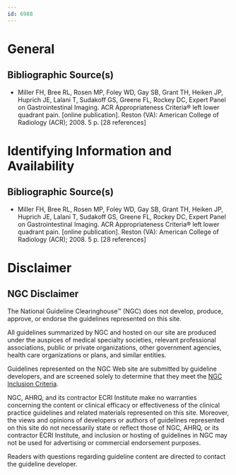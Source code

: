 ```yaml
---
id: 6988
---
```


# General

## Bibliographic Source(s)

- Miller FH, Bree RL, Rosen MP, Foley WD, Gay SB, Grant TH, Heiken JP, Huprich JE, Lalani T, Sudakoff GS, Greene FL, Rockey DC, Expert Panel on Gastrointestinal Imaging. ACR Appropriateness Criteria® left lower quadrant pain. [online publication]. Reston (VA): American College of Radiology (ACR); 2008. 5 p. [28 references]

# Identifying Information and Availability

## Bibliographic Source(s)

- Miller FH, Bree RL, Rosen MP, Foley WD, Gay SB, Grant TH, Heiken JP, Huprich JE, Lalani T, Sudakoff GS, Greene FL, Rockey DC, Expert Panel on Gastrointestinal Imaging. ACR Appropriateness Criteria® left lower quadrant pain. [online publication]. Reston (VA): American College of Radiology (ACR); 2008. 5 p. [28 references]

# Disclaimer

## NGC Disclaimer

The National Guideline Clearinghouse™ (NGC) does not develop, produce, approve, or endorse the guidelines represented on this site.

All guidelines summarized by NGC and hosted on our site are produced under the auspices of medical specialty societies, relevant professional associations, public or private organizations, other government agencies, health care organizations or plans, and similar entities.

Guidelines represented on the NGC Web site are submitted by guideline developers, and are screened solely to determine that they meet the [NGC Inclusion Criteria](/help-and-about/summaries/inclusion-criteria).

NGC, AHRQ, and its contractor ECRI Institute make no warranties concerning the content or clinical efficacy or effectiveness of the clinical practice guidelines and related materials represented on this site. Moreover, the views and opinions of developers or authors of guidelines represented on this site do not necessarily state or reflect those of NGC, AHRQ, or its contractor ECRI Institute, and inclusion or hosting of guidelines in NGC may not be used for advertising or commercial endorsement purposes.

Readers with questions regarding guideline content are directed to contact the guideline developer.

